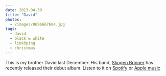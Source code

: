 ```yaml
---
date: 2013-04-30
title: "David"
photos:
  - /images/8696667684.jpg
tags:
  - david
  - black & white
  - linköping
  - christmas
---
```


This is my brother David last December. His band, [Skogen Brinner](http://skogenbrinner.com) has recently released their debut album. Listen to it on [Spotify](http://open.spotify.com/album/5OFeO6v7W2Z9IkiRSMBaMF) or [Apple music](https://music.apple.com/se/album/1st/1532625632?l=en)
